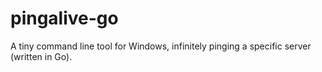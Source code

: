 # pingalive-go
A tiny command line tool for Windows, infinitely pinging a specific server (written in Go). 
